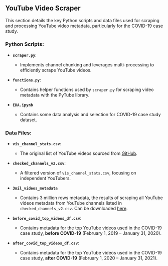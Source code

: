 ## YouTube Video Scraper

This section details the key Python scripts and data files used for scraping and processing YouTube video metadata, particularly for the COVID-19 case study.

### Python Scripts:

- **`scraper.py`**: 
  - Implements channel chunking and leverages multi-processing to efficiently scrape YouTube videos.
  
- **`functions.py`**: 
  - Contains helper functions used by `scraper.py` for scraping video metadata with the PyTube library.

- **`EDA.ipynb`**
  - Contains some data analysis and selection for COVID-19 case study dataset.

### Data Files:

- **`vis_channel_stats.csv`**: 
  - The original list of YouTube videos sourced from [GitHub](https://github.com/markledwich2/Recfluence).
  
- **`checked_channels_v2.csv`**: 
  - A filtered version of `vis_channel_stats.csv`, focusing on independent YouTubers.

- **`3mil_videos_metadata`**
  - Contains 3 million rows metadata, the results of scraping all YouTube videos metadata from YouTube channels listed in `checked_channels_v2.csv`. Can be downloaded [here](https://drive.google.com/drive/u/0/folders/11XkzCTerbk3651zyY_K6DHBNsGtB266B).

- **`before_covid_top_videos_df.csv`**: 
  - Contains metadata for the top YouTube videos used in the COVID-19 case study, **before COVID-19** (February 1, 2019 – January 31, 2020).
  
- **`after_covid_top_videos_df.csv`**: 
  - Contains metadata for the top YouTube videos used in the COVID-19 case study, **after COVID-19** (February 1, 2020 – January 31, 2021).
